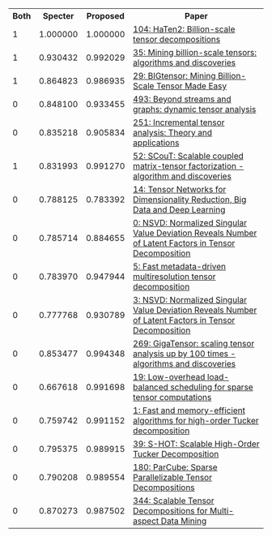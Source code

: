 <html><table><tr>
<th>Both</th>
<th>Specter</th>
<th>Proposed</th>
<th>Paper</th>
</tr>
<tr>
<td>1</td>
<td>1.000000</td>
<td>1.000000</td>
<td><a href="https://www.semanticscholar.org/paper/228387a5960ed1111e9bf2146728dab01e67736c">104: HaTen2: Billion-scale tensor decompositions</a></td>
</tr>
<tr>
<td>1</td>
<td>0.930432</td>
<td>0.992029</td>
<td><a href="https://www.semanticscholar.org/paper/6e67e0737ddbec2afa17eb6b52c7f549a6b05ff4">35: Mining billion-scale tensors: algorithms and discoveries</a></td>
</tr>
<tr>
<td>1</td>
<td>0.864823</td>
<td>0.986935</td>
<td><a href="https://www.semanticscholar.org/paper/a4ed4f1b5bc9155de3071706f1df2d41ed9ca4ca">29: BIGtensor: Mining Billion-Scale Tensor Made Easy</a></td>
</tr>
<tr>
<td>0</td>
<td>0.848100</td>
<td>0.933455</td>
<td><a href="https://www.semanticscholar.org/paper/19680a17240eb1eab6cfec04e3faa2bd5be61ab9">493: Beyond streams and graphs: dynamic tensor analysis</a></td>
</tr>
<tr>
<td>0</td>
<td>0.835218</td>
<td>0.905834</td>
<td><a href="https://www.semanticscholar.org/paper/dbf27e801a0e5281125b149ab5cc3c47382e567f">251: Incremental tensor analysis: Theory and applications</a></td>
</tr>
<tr>
<td>1</td>
<td>0.831993</td>
<td>0.991270</td>
<td><a href="https://www.semanticscholar.org/paper/4e24718632fff841c7fafb6308503e639254557d">52: SCouT: Scalable coupled matrix-tensor factorization - algorithm and discoveries</a></td>
</tr>
<tr>
<td>0</td>
<td>0.788125</td>
<td>0.783392</td>
<td><a href="https://www.semanticscholar.org/paper/0ad370bcdb11622bac5b348bc784d3b790bdbcb7">14: Tensor Networks for Dimensionality Reduction, Big Data and Deep Learning</a></td>
</tr>
<tr>
<td>0</td>
<td>0.785714</td>
<td>0.884655</td>
<td><a href="https://www.semanticscholar.org/paper/87a0e5016d06d0c3e50ddb909cc98d0944525a48">0: NSVD: Normalized Singular Value Deviation Reveals Number of Latent Factors in Tensor Decomposition</a></td>
</tr>
<tr>
<td>0</td>
<td>0.783970</td>
<td>0.947944</td>
<td><a href="https://www.semanticscholar.org/paper/50f191db2b65eeef405f4211cc4749d7264ee7be">5: Fast metadata-driven multiresolution tensor decomposition</a></td>
</tr>
<tr>
<td>0</td>
<td>0.777768</td>
<td>0.930789</td>
<td><a href="https://www.semanticscholar.org/paper/626cbfd72dec0ed2eb820f4c6bee91a72d4a19e5">3: NSVD: Normalized Singular Value Deviation Reveals Number of Latent Factors in Tensor Decomposition</a></td>
</tr>
<tr>
<td>0</td>
<td>0.853477</td>
<td>0.994348</td>
<td><a href="https://www.semanticscholar.org/paper/24096d990d160d3c30e4479e5eda0fb324667e9f">269: GigaTensor: scaling tensor analysis up by 100 times - algorithms and discoveries</a></td>
</tr>
<tr>
<td>0</td>
<td>0.667618</td>
<td>0.991698</td>
<td><a href="https://www.semanticscholar.org/paper/871f5579c17a9caa6a28df7119c2872a2d9fd093">19: Low-overhead load-balanced scheduling for sparse tensor computations</a></td>
</tr>
<tr>
<td>0</td>
<td>0.759742</td>
<td>0.991152</td>
<td><a href="https://www.semanticscholar.org/paper/9908c91bc67533d463e6f493de0889671a0bbd28">1: Fast and memory-efficient algorithms for high-order Tucker decomposition</a></td>
</tr>
<tr>
<td>0</td>
<td>0.795375</td>
<td>0.989915</td>
<td><a href="https://www.semanticscholar.org/paper/eda07cdd4a9192316260c0e0f7672d9002ecaf3b">39: S-HOT: Scalable High-Order Tucker Decomposition</a></td>
</tr>
<tr>
<td>0</td>
<td>0.790208</td>
<td>0.989554</td>
<td><a href="https://www.semanticscholar.org/paper/8eae36cabdce7cba7c1fc316596002cd84ed5e95">180: ParCube: Sparse Parallelizable Tensor Decompositions</a></td>
</tr>
<tr>
<td>0</td>
<td>0.870273</td>
<td>0.987502</td>
<td><a href="https://www.semanticscholar.org/paper/9d57125ff69aba3dac4f7b76894d9440927b3262">344: Scalable Tensor Decompositions for Multi-aspect Data Mining</a></td>
</tr>
</table></html>
